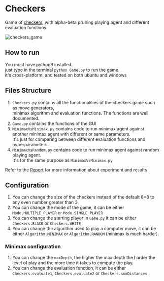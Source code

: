 # Checkers

Game of [checkers](https://en.wikipedia.org/wiki/Draughts), with alpha-beta pruning playing agent
and different evaluation functions

![checkers_game](https://user-images.githubusercontent.com/32793798/103156614-faa80c00-47b2-11eb-9f83-0f5ea874235d.gif)

## How to run
You must have python3 installed.  
just type in the terminal `python Game.py` to run the game.  
it's cross-platform, and tested on both ubuntu and windows

## Files Structure
1. `Checkers.py` contains all the functionalities of the checkers game such as move generators,  
   minimax algorithm and evaluation functions. The functions are well documented.
2. `Game.py` contains the functions of the GUI
3. `MinimaxVsMinimax.py` contains code to run minimax agent against another minimax agent with
   different or same parameters.  
   It's just for comparing between different evaluation functions and hyperparameters.
4. `MinimaxVsRandom.py` contains code to run minimax agent against random playing agent.  
   It's for the same purpose as `MinimaxVsMinimax.py`

Refer to the [Report](Checkers%20Report.pdf) for more information about experiment and results

## Configuration
1. You can change the size of the checkers instead of the default 8*8 to any even number greater than 3.
2. You can change the mode of the game, it can be either `Mode.MULTIPLE_PLAYER` or `Mode.SINGLE_PLAYER`
3. You can change the starting player in `Game.py` it can be either `Checkers.BLACK` or `Checkers.WHITE`
4. You can change the algorithm used to play a computer move, it can be either `Algorithm.MINIMAX` or `Algorithm.RANDOM` (minimax is much harder).
### Minimax configuration
1. You can change the `maxDepth`, the higher the max depth the harder the level of play and the more time it takes to compute the play.
2. You can change the evaluation function, it can be either `Checkers.evaluate1`, `Checkers.evaluate2` or `Checkers.sumDistances`